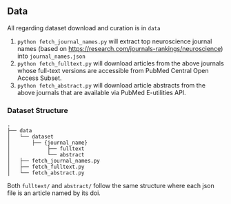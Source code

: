 ## Data
All regarding dataset download and curation is in `data`
1. `python fetch_journal_names.py` will extract top neuroscience journal names (based on https://research.com/journals-rankings/neuroscience) into `journal_names.json`
2. `python fetch_fulltext.py` will download articles from the above journals whose full-text versions are accessible from PubMed Central Open Access Subset.
3. `python fetch_abstract.py` will download article abstracts from the above journals that are available via PubMed E-utilities API.

### Dataset Structure
```
.
├── data
│   └── dataset
│       ├── {journal_name}
│            ├── fulltext
│            └── abstract
│   ├── fetch_journal_names.py
│   ├── fetch_fulltext.py
│   └── fetch_abstract.py
```
Both `fulltext/` and `abstract/` follow the same structure where each json file is an article named by its doi.
